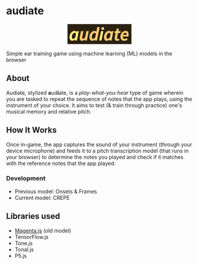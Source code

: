 # audiate

<p align="center">
  <img src="assets/audiate.png" />
</p>

Simple ear training game using machine learning (ML) models in the browser

## About

Audiate, stylized **a**ud**i**ate, is a *play-what-you-hear* type of game wherein you are tasked to repeat the sequence of notes that the app plays, using the instrument of your choice. It aims to test (& train through practice) one's musical memory and relative pitch.

## How It Works

Once in-game, the app captures the sound of your instrument (through your device microphone) and feeds it to a pitch transcription model (that runs in your browser) to determine the notes you played and check if it matches with the reference notes that the app played.

### Development

- Previous model: Onsets & Frames
- Current model: CREPE

## Libraries used

* [Magenta.js](https://github.com/magenta/magenta-js) (old model)
* TensorFlow.js
* Tone.js
* Tonal.js
* P5.js


